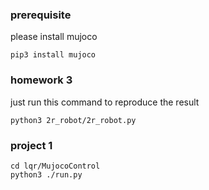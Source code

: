 ### prerequisite
please install mujoco 
```
pip3 install mujoco
```
### homework 3
just run this command to reproduce the result
```
python3 2r_robot/2r_robot.py
```

### project 1
```
cd lqr/MujocoControl
python3 ./run.py
```
